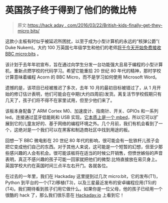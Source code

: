 # 英国孩子终于得到了他们的微比特

> 原文:[https://hack aday . com/2016/03/22/British-kids-finally-get-they-micro bits/](https://hackaday.com/2016/03/22/british-kids-finally-get-their-microbits/)

这款小主板有时似乎被延迟所困扰，以至于成为小型计算机的永远的“核弹公爵”( Duke Nukem)。大约 100 万英国七年级学生和他们的老师[将于今天开始免费接收 BBC micro:bits](http://www.bbc.co.uk/news/technology-35863859) 。

该计划于去年年初宣布，旨在通过向学生分发一台功能强大且易于编程的小型计算机，重新点燃学校的代码学习。希望它能重拾 20 世纪 80 年代的精神，那时学校计算意味着编程 Acorn 的 BBC Micro，而不是学习如何使用 Microsoft Word。

遗憾的是，该项目已经被推迟了多次，去年 10 月的最初目标被错过了，从 1 月开始的修订估计表明，他们可能会在中期(大约四周前)发货。离复活节学校假期只有几天了，孩子们将不得不在家里试用，但至少他们来了。

该板本身配备了 ARM Cortex M0、加速度计、指南针、开关、GPIOs 和一系列 led。连接通过蓝牙低能耗和 USB 实现。[它本质上是一个 mbed](https://developer.mbed.org/platforms/Microbit/)，所以它可以扩展到它的儿童友好的、基于网络的编程环境之外。几个月前，我们有机会看到了一个，这绝对是一个我们可以在黑客和制造商社区中找到用途的板。

回想一下 BBC 微电影在 20 世纪 80 年代的影响，很可能会有一批铁杆儿孩子会把它变成他们自己的东西。对于其他人来说，这可能是一个短暂的幻想，但至少那些感兴趣的人会有机会。很可能该板将在适当的时候公开销售，但愤世嫉俗的声音表明，真正不感兴趣的孩子可能一回家就把他们的微型:比特直接放在易贝身上。英国学校大约在英国时间三点半左右开门。各就各位。

在过去的一年里，我们在 Hackaday 这里提到过几次 micro:bit，它的发布(T1)，Python 到平台的一个(T2)移植(T3)，以及三星最近发布的安卓编程应用(T5)的(T4)。我们期待看到孩子们用它做什么。如果你是一位父母，他的孩子已经用一个很酷的 hack 了，那么我们很乐意在 [Hackaday.io](https://hackaday.io/) 上看到它！